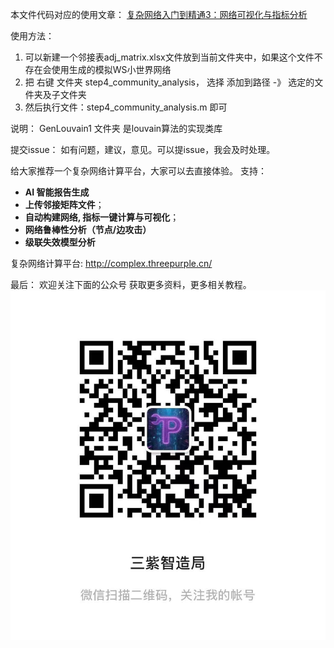 本文件代码对应的使用文章：
[复杂网络入门到精通3：网络可视化与指标分析](https://doc.threepurple.cn/2025/10/22/%E5%A4%8D%E6%9D%82%E7%BD%91%E7%BB%9C%E4%BB%BF%E7%9C%9F%E5%85%A5%E9%97%A8%E5%88%B0%E7%B2%BE%E9%80%9A4-%E7%A4%BE%E5%9B%A2%E5%88%86%E6%9E%90/)

使用方法：
1. 可以新建一个邻接表adj_matrix.xlsx文件放到当前文件夹中，如果这个文件不存在会使用生成的模拟WS小世界网络
2. 把 右键 文件夹 step4_community_analysis， 选择 添加到路径 -》 选定的文件夹及子文件夹
3. 然后执行文件：step4_community_analysis.m 即可

说明：
GenLouvain1 文件夹 是louvain算法的实现类库

提交issue：
如有问题，建议，意见。可以提issue，我会及时处理。


给大家推荐一个复杂网络计算平台，大家可以去直接体验。
支持：
* **AI 智能报告生成**
* **上传邻接矩阵文件**；
* **自动构建网络, 指标一键计算与可视化**；
* **网络鲁棒性分析（节点/边攻击）**
* **级联失效模型分析**

复杂网络计算平台: http://complex.threepurple.cn/

最后：
欢迎关注下面的公众号 获取更多资料，更多相关教程。
![三紫智造局](https://raw.githubusercontent.com/XuXING0430/doc_imgags/master/img/vx%E5%85%AC%E4%BC%97%E5%8F%B7.jpg)
